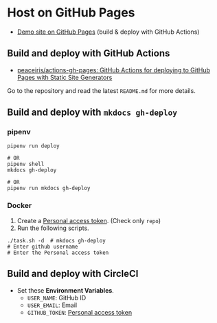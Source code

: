 # Host on GitHub Pages

- [Demo site on GitHub Pages] (build & deploy with GitHub Actions)



## Build and deploy with GitHub Actions

- [peaceiris/actions-gh-pages: GitHub Actions for deploying to GitHub Pages with Static Site Generators](https://github.com/peaceiris/actions-gh-pages)

Go to the repository and read the latest `README.md` for more details.



## Build and deploy with `mkdocs gh-deploy`

### pipenv

```
pipenv run deploy

# OR
pipenv shell
mkdocs gh-deploy

# OR
pipenv run mkdocs gh-deploy
```

### Docker

1. Create a [Personal access token]. (Check only `repo`)
2. Run the following scripts.

```
./task.sh -d  # mkdocs gh-deploy
# Enter github username
# Enter the Personal access token
```



## Build and deploy with CircleCI

- Set these **Environment Variables**.
    - `USER_NAME`: GitHub ID
    - `USER_EMAIL`: Email
    - `GITHUB_TOKEN`: [Personal access token]



<!-- Internal References -->
<!-- External References -->
[Demo site on GitHub Pages]: https://peaceiris.github.io/mkdocs-material-boilerplate/
[Personal access token]: https://github.com/settings/tokens

